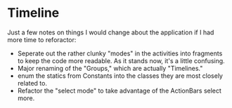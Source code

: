 Timeline
========

Just a few notes on things I would change about the application if I had more time to reforactor:

<ul>
	<li>Seperate out the rather clunky "modes" in the activities into fragments to keep the code more readable. As it stands now, it's a little confusing.</li>
	<li>Major renaming of the "Groups," which are actually "Timelines."</li>
	<li>enum the statics from Constants into the classes they are most closely related to.</li>
	<li>Refactor the "select mode" to take advantage of the ActionBars select more.</li>
</ul>
